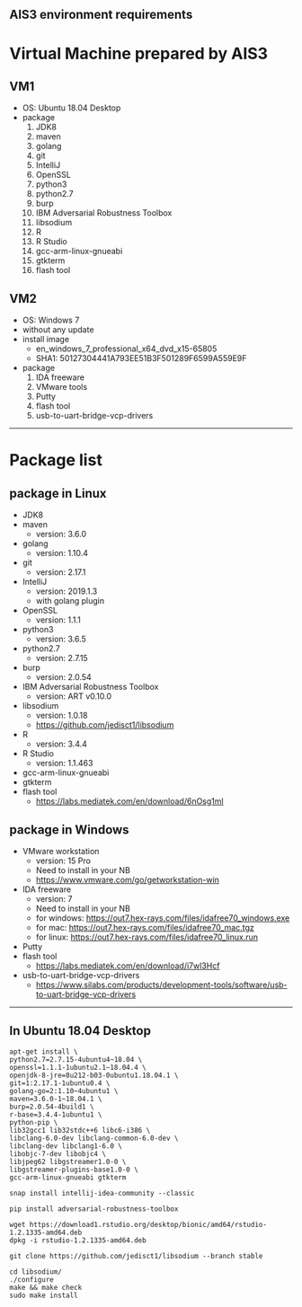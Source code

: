 AIS3 environment requirements
----

# Virtual Machine prepared by AIS3
## VM1
- OS: Ubuntu 18.04 Desktop
- package
	1. JDK8
	2. maven
	3. golang
	4. git
	5. IntelliJ
	6. OpenSSL
	7. python3
	8. python2.7
	9. burp
	10. IBM Adversarial Robustness Toolbox 
	11. libsodium
	12. R
	13. R Studio
	14. gcc-arm-linux-gnueabi
	15. gtkterm
	16. flash tool

## VM2
- OS: Windows 7
- without any update
- install image
	- en\_windows\_7\_professional\_x64\_dvd\_x15-65805
	- SHA1: 50127304441A793EE51B3F501289F6599A559E9F
- package
	1. IDA freeware 
	2. VMware tools
	3. Putty
	4. flash tool
	5. usb-to-uart-bridge-vcp-drivers

----------
# Package list
## package in Linux
- JDK8
- maven
	- version: 3.6.0
- golang
	- version: 1.10.4
- git
	- version: 2.17.1
- IntelliJ
	- version: 2019.1.3
	- with golang plugin
- OpenSSL
	- version: 1.1.1
- python3
	- version: 3.6.5
- python2.7
   - version: 2.7.15
- burp
	- version: 2.0.54
- IBM Adversarial Robustness Toolbox
	- version: ART v0.10.0
- libsodium
	- version: 1.0.18
	- https://github.com/jedisct1/libsodium
- R
	- version: 3.4.4
- R Studio
	- version: 1.1.463
- gcc-arm-linux-gnueabi
- gtkterm
- flash tool
	- https://labs.mediatek.com/en/download/6nOsg1ml 

## package in Windows

- VMware workstation
	- version: 15 Pro
	- Need to install in your NB
	- https://www.vmware.com/go/getworkstation-win
- IDA freeware
	- version: 7
	- Need to install in your NB
	- for windows: https://out7.hex-rays.com/files/idafree70_windows.exe
	- for mac: https://out7.hex-rays.com/files/idafree70_mac.tgz
	- for linux: https://out7.hex-rays.com/files/idafree70_linux.run
- Putty
- flash tool
	- https://labs.mediatek.com/en/download/i7wl3Hcf
- usb-to-uart-bridge-vcp-drivers
	- https://www.silabs.com/products/development-tools/software/usb-to-uart-bridge-vcp-drivers

-----

## In Ubuntu 18.04 Desktop
```
apt-get install \
python2.7=2.7.15-4ubuntu4~18.04 \
openssl=1.1.1-1ubuntu2.1~18.04.4 \
openjdk-8-jre=8u212-b03-0ubuntu1.18.04.1 \
git=1:2.17.1-1ubuntu0.4 \
golang-go=2:1.10~4ubuntu1 \
maven=3.6.0-1~18.04.1 \
burp=2.0.54-4build1 \
r-base=3.4.4-1ubuntu1 \
python-pip \
lib32gcc1 lib32stdc++6 libc6-i386 \
libclang-6.0-dev libclang-common-6.0-dev \
libclang-dev libclang1-6.0 \
libobjc-7-dev libobjc4 \
libjpeg62 libgstreamer1.0-0 \
libgstreamer-plugins-base1.0-0 \
gcc-arm-linux-gnueabi gtkterm

snap install intellij-idea-community --classic

pip install adversarial-robustness-toolbox

wget https://download1.rstudio.org/desktop/bionic/amd64/rstudio-1.2.1335-amd64.deb
dpkg -i rstudio-1.2.1335-amd64.deb

git clone https://github.com/jedisct1/libsodium --branch stable

cd libsodium/
./configure
make && make check
sudo make install
```
